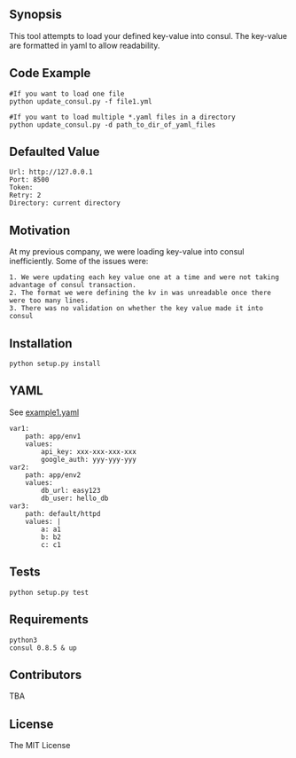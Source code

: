 ## Synopsis
This tool attempts to load your defined key-value into consul. The key-value are formatted in yaml to allow readability.
## Code Example
	#If you want to load one file
	python update_consul.py -f file1.yml
	
	#If you want to load multiple *.yaml files in a directory	
	python update_consul.py -d path_to_dir_of_yaml_files
	
## Defaulted Value
	Url: http://127.0.0.1
	Port: 8500
	Token:
	Retry: 2
	Directory: current directory

## Motivation

At my previous company, we were loading key-value into consul inefficiently. Some of the issues were:

 	1. We were updating each key value one at a time and were not taking advantage of consul transaction.
	2. The format we were defining the kv in was unreadable once there were too many lines.
	3. There was no validation on whether the key value made it into consul

## Installation

 	python setup.py install

## YAML
See [example1.yaml](examples/example1.yaml)

	var1:
		path: app/env1
		values:
			api_key: xxx-xxx-xxx-xxx
			google_auth: yyy-yyy-yyy
	var2:
		path: app/env2
		values:
			db_url: easy123
			db_user: hello_db
	var3:
		path: default/httpd
		values: |
			a: a1
			b: b2
			c: c1
		

## Tests

 	python setup.py test
 	
## Requirements
	python3
	consul 0.8.5 & up

## Contributors

 TBA

## License
 
The MIT License
